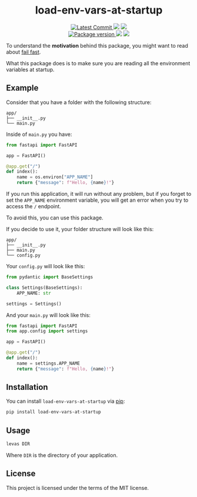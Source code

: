 <h1 align="center">
    <strong>load-env-vars-at-startup</strong>
</h1>
<p align="center">
    <a href="https://github.com/Kludex/load-env-vars-at-startup" target="_blank">
        <img src="https://img.shields.io/github/last-commit/Kludex/load-env-vars-at-startup" alt="Latest Commit">
    </a>
        <img src="https://img.shields.io/github/workflow/status/Kludex/load-env-vars-at-startup/CI">
        <img src="https://img.shields.io/codecov/c/github/Kludex/load-env-vars-at-startup">
    <br />
    <a href="https://pypi.org/project/load-env-vars-at-startup" target="_blank">
        <img src="https://img.shields.io/pypi/v/load-env-vars-at-startup" alt="Package version">
    </a>
    <img src="https://img.shields.io/pypi/pyversions/load-env-vars-at-startup">
    <img src="https://img.shields.io/github/license/Kludex/load-env-vars-at-startup">
</p>

To understand the **motivation** behind this package, you might want to read about [fail fast](https://www.martinfowler.com/ieeeSoftware/failFast.pdf).

What this package does is to make sure you are reading all the environment variables at startup.

## Example

Consider that you have a folder with the following structure:

```
app/
├── __init__.py
└── main.py
```

Inside of `main.py` you have:

```python
from fastapi import FastAPI

app = FastAPI()

@app.get("/")
def index():
    name = os.environ["APP_NAME"]
    return {"message": f"Hello, {name}!"}
```

If you run this application, it will run without any problem, but if you forget to set the `APP_NAME` environment variable,
you will get an error when you try to access the `/` endpoint.

To avoid this, you can use this package.

If you decide to use it, your folder structure will look like this:

```
app/
├── __init__.py
├── main.py
└── config.py
```

Your `config.py` will look like this:

```python
from pydantic import BaseSettings

class Settings(BaseSettings):
    APP_NAME: str

settings = Settings()
```

And your `main.py` will look like this:

```python
from fastapi import FastAPI
from app.config import settings

app = FastAPI()

@app.get("/")
def index():
    name = settings.APP_NAME
    return {"message": f"Hello, {name}!"}
```

## Installation

You can install `load-env-vars-at-startup` via [pip](https://pypi.org/project/pip/):

```bash
pip install load-env-vars-at-startup
```

## Usage

```bash
levas DIR
```

Where `DIR` is the directory of your application.

## License

This project is licensed under the terms of the MIT license.
